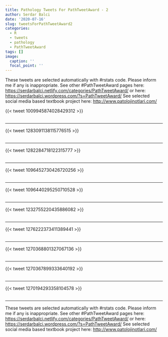```yaml
---
title: Pathology Tweets For PathTweetAward - 2
author: Serdar Balci
date: '2020-07-16'
slug: tweetsForPathTweetAward2
categories:
  - R
  - tweets
  - pathology
  - PathTweetAward
tags: []
image:
  caption: ''
  focal_point: ''
---
```



These tweets are selected automatically with #rstats code. Please inform me if any is inappropriate.
See other #PathTweetAward pages here: https://serdarbalci.netlify.com/categories/PathTweetAward/  or here: https://serdarbalci.wordpress.com/?s=PathTweetAward/ 
See selected social media based textbook project here: http://www.patolojinotlari.com/

{{< tweet 1009945874028429312 >}}
<br>
<br>
<hr>
{{< tweet 1283091138115776515 >}}
<br>
<br>
<hr>
{{< tweet 1282284718122315777 >}}
<br>
<br>
<hr>
{{< tweet 1096452730426720256 >}}
<br>
<br>
<hr>
{{< tweet 1096440295250710528 >}}
<br>
<br>
<hr>
{{< tweet 1232755220435886082 >}}
<br>
<br>
<hr>
{{< tweet 1276222373411389441 >}}
<br>
<br>
<hr>
{{< tweet 1270368801327067136 >}}
<br>
<br>
<hr>
{{< tweet 1270367899333640192 >}}
<br>
<br>
<hr>
{{< tweet 1270194293358104578 >}}
<br>
<br>
<hr>


These tweets are selected automatically with #rstats code. Please inform me if any is inappropriate.
See other #PathTweetAward pages here: https://serdarbalci.netlify.com/categories/PathTweetAward/  or here: https://serdarbalci.wordpress.com/?s=PathTweetAward/ 
See selected social media based textbook project here: http://www.patolojinotlari.com/
